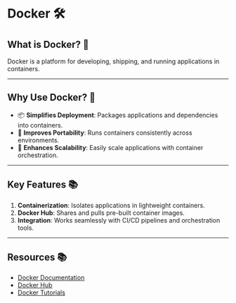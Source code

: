 # Docker 🛠️

## What is Docker? 🤔
Docker is a platform for developing, shipping, and running applications in containers.

---

## Why Use Docker? 🌟
- 📦 **Simplifies Deployment**: Packages applications and dependencies into containers.
- 🚀 **Improves Portability**: Runs containers consistently across environments.
- 🔄 **Enhances Scalability**: Easily scale applications with container orchestration.

---

## Key Features 📚
1. **Containerization**: Isolates applications in lightweight containers.
2. **Docker Hub**: Shares and pulls pre-built container images.
3. **Integration**: Works seamlessly with CI/CD pipelines and orchestration tools.

---

## Resources 📚
- [Docker Documentation](https://docs.docker.com/)
- [Docker Hub](https://hub.docker.com/)
- [Docker Tutorials](https://docs.docker.com/get-started/)